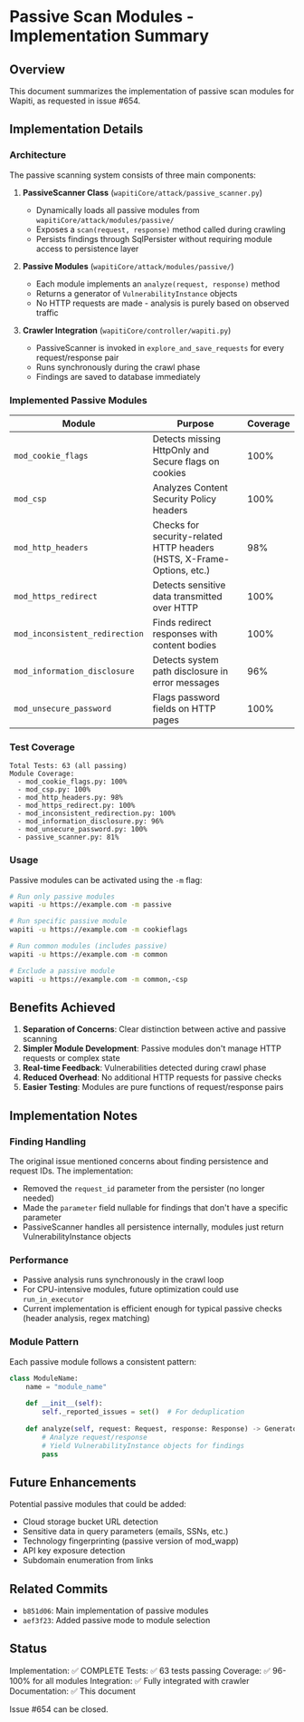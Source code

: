 # Passive Scan Modules - Implementation Summary

## Overview
This document summarizes the implementation of passive scan modules for Wapiti, as requested in issue #654.

## Implementation Details

### Architecture
The passive scanning system consists of three main components:

1. **PassiveScanner Class** (`wapitiCore/attack/passive_scanner.py`)
   - Dynamically loads all passive modules from `wapitiCore/attack/modules/passive/`
   - Exposes a `scan(request, response)` method called during crawling
   - Persists findings through SqlPersister without requiring module access to persistence layer

2. **Passive Modules** (`wapitiCore/attack/modules/passive/`)
   - Each module implements an `analyze(request, response)` method
   - Returns a generator of `VulnerabilityInstance` objects
   - No HTTP requests are made - analysis is purely based on observed traffic

3. **Crawler Integration** (`wapitiCore/controller/wapiti.py`)
   - PassiveScanner is invoked in `explore_and_save_requests` for every request/response pair
   - Runs synchronously during the crawl phase
   - Findings are saved to database immediately

### Implemented Passive Modules

| Module | Purpose | Coverage |
|--------|---------|----------|
| `mod_cookie_flags` | Detects missing HttpOnly and Secure flags on cookies | 100% |
| `mod_csp` | Analyzes Content Security Policy headers | 100% |
| `mod_http_headers` | Checks for security-related HTTP headers (HSTS, X-Frame-Options, etc.) | 98% |
| `mod_https_redirect` | Detects sensitive data transmitted over HTTP | 100% |
| `mod_inconsistent_redirection` | Finds redirect responses with content bodies | 100% |
| `mod_information_disclosure` | Detects system path disclosure in error messages | 96% |
| `mod_unsecure_password` | Flags password fields on HTTP pages | 100% |

### Test Coverage

```
Total Tests: 63 (all passing)
Module Coverage:
  - mod_cookie_flags.py: 100%
  - mod_csp.py: 100%
  - mod_http_headers.py: 98%
  - mod_https_redirect.py: 100%
  - mod_inconsistent_redirection.py: 100%
  - mod_information_disclosure.py: 96%
  - mod_unsecure_password.py: 100%
  - passive_scanner.py: 81%
```

### Usage

Passive modules can be activated using the `-m` flag:

```bash
# Run only passive modules
wapiti -u https://example.com -m passive

# Run specific passive module
wapiti -u https://example.com -m cookieflags

# Run common modules (includes passive)
wapiti -u https://example.com -m common

# Exclude a passive module
wapiti -u https://example.com -m common,-csp
```

## Benefits Achieved

1. **Separation of Concerns**: Clear distinction between active and passive scanning
2. **Simpler Module Development**: Passive modules don't manage HTTP requests or complex state
3. **Real-time Feedback**: Vulnerabilities detected during crawl phase
4. **Reduced Overhead**: No additional HTTP requests for passive checks
5. **Easier Testing**: Modules are pure functions of request/response pairs

## Implementation Notes

### Finding Handling
The original issue mentioned concerns about finding persistence and request IDs. The implementation:
- Removed the `request_id` parameter from the persister (no longer needed)
- Made the `parameter` field nullable for findings that don't have a specific parameter
- PassiveScanner handles all persistence internally, modules just return VulnerabilityInstance objects

### Performance
- Passive analysis runs synchronously in the crawl loop
- For CPU-intensive modules, future optimization could use `run_in_executor`
- Current implementation is efficient enough for typical passive checks (header analysis, regex matching)

### Module Pattern
Each passive module follows a consistent pattern:
```python
class ModuleName:
    name = "module_name"
    
    def __init__(self):
        self._reported_issues = set()  # For deduplication
    
    def analyze(self, request: Request, response: Response) -> Generator[VulnerabilityInstance, Any, None]:
        # Analyze request/response
        # Yield VulnerabilityInstance objects for findings
        pass
```

## Future Enhancements

Potential passive modules that could be added:
- Cloud storage bucket URL detection
- Sensitive data in query parameters (emails, SSNs, etc.)
- Technology fingerprinting (passive version of mod_wapp)
- API key exposure detection
- Subdomain enumeration from links

## Related Commits

- `b851d06`: Main implementation of passive modules
- `aef3f23`: Added passive mode to module selection

## Status

Implementation: ✅ COMPLETE
Tests: ✅ 63 tests passing
Coverage: ✅ 96-100% for all modules
Integration: ✅ Fully integrated with crawler
Documentation: ✅ This document

Issue #654 can be closed.

